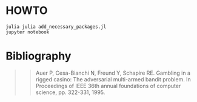 # HOWTO

```
julia julia add_necessary_packages.jl
jupyter notebook
```

# Bibliography

>> Auer P, Cesa-Bianchi N, Freund Y, Schapire RE. Gambling in a rigged casino: The adversarial multi-armed bandit problem. In Proceedings of IEEE 36th annual foundations of computer science, pp. 322-331, 1995.

